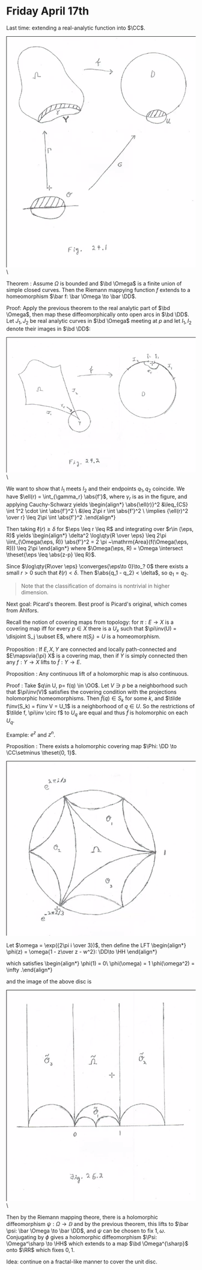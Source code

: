# Friday April 17th

Last time: extending a real-analytic function into $\CC$.

![](figures/image_2020-04-17-13-40-45.png)\

Theorem
:   Assume $\Omega$ is bounded and $\bd \Omega$ is a finite union of simple closed curves.
    Then the Riemann mappying function $f$ extends to a homeomorphism $\bar f: \bar \Omega \to \bar \DD$.


Proof:
Apply the previous theorem to the real analytic part of $\bd \Omega$, then map these diffeomorphically onto open arcs in $\bd \DD$.
Let $J_1, J_2$ be real analytic curves in $\bd \Omega$ meeting at $p$ and let $I_1, I_2$ denote their images in $\bd \DD$:

![](figures/image_2020-04-17-13-44-28.png)\

We want to show that $I_1$ meets $I_2$ and their endpoints $q_1, q_2$ coincide.
We have $\ell(r) = \int_{\gamma_r} \abs{f'}$, where $\gamma_r$ is as in the figure, and applying Cauchy-Schwarz yields
\begin{align*}
\abs{\ell(r)}^2 
&\leq_{CS} \int 1^2 \cdot \int \abs{f'}^2 \\
&\leq 2\pi r \int \abs{f'}^2 \\
\implies {\ell(r)^2 \over r} \leq 2\pi \int \abs{f'}^2
.\end{align*}

Then taking $\ell(r) \geq \delta$ for $\eps \leq r \leq R$  and integrating over $r\in (\eps, R)$ yields
\begin{align*}
\delta^2 \log\qty{R \over \eps} \leq 2\pi \iint_{\Omega(\eps, R)} \abs{f'}^2 = 2 \pi ~\mathrm{Area}(f(\Omega(\eps, R))) \leq 2\pi
\end{align*}
where $\Omega(\eps, R) = \Omega \intersect \theset{\eps \leq \abs{z-p} \leq R}$.

Since $\log\qty{R\over \eps} \converges{\eps\to 0}\to_? 0$ there exists a small $r>0$ such that $\ell(r) < \delta$.
Then $\abs{q_1 - q_2} < \delta$, so $q_1 = q_2$.

> Note that the classification of domains is nontrivial in higher dimension.

Next goal: Picard's theorem. 
Best proof is Picard's original, which comes from Ahlfors.

Recall the notion of covering maps from topology: for $\pi: E\to X$ is a covering map iff for every $p\in X$ there is a $U_x$ such that $\pi\inv(U) = \disjoint S_j \subset E$, where $\pi(S_j) = U$ is a homeomorphism.

Proposition
: If $E, X, Y$ are connected and locally path-connected and $E\mapsvia{\pi} X$ is a covering map, then if $Y$ is simply connected then any $f: Y\to X$ lifts to $\tilde f: Y\to E$.

Proposition
: Any continuous lift of a holomorphic map is also continuous.

Proof
:   Take $q\in U, p= f(q) \in \OO$.
    Let $V \ni p$ be a neighborhood such that $\pi\inv(V)$ satisfies the covering condition with the projections holomorphic homeomorphisms.
    Then $\tilde f(q) \in S_k$ for some $k$, and $\tilde f\inv(S_k) = f\inv V = U_1$ is a neighborhood of $q\in U$.
    So the restrictions of $\tilde f, \pi\inv \circ f$ to $U_q$ are equal and thus $\tilde f$ is holomorphic on each $U_q$.

Example: $e^z$ and $z^n$.

Proposition
: There exists a holomorphic covering map $\Phi: \DD \to \CC\setminus \theset{0, 1}$.

![](figures/image_2020-04-17-14-18-10.png)

Let $\omega = \exp({2\pi i \over 3})$, then define the LFT
\begin{align*}
\phi(z) = \omega{1 - z\over z - w^2}: \DD\to \HH
\end{align*}

which satisfies
\begin{align*}
\phi(1) = 0\\
\phi(\omega) = 1
\phi(\omega^2) = \infty
.\end{align*}

and the image of the above disc is

![](figures/image_2020-04-17-14-23-25.png)\

Then by the Riemann mapping theore, there is a holomorphic diffeomorphism $\psi: \Omega \to \DD$ and by the previous theorem, this lifts to $\bar \psi: \bar \Omega \to \bar \DD$, and $\psi$ can be chosen to fix $1, \omega$.
Conjugating by $\phi$ gives a holomorphic diffeomorphism $\Psi: \Omega^\sharp \to \HH$ which extends to a map $\bd \Omega^{\sharp}$ onto $\RR$ which fixes $0, 1$.

Idea: continue on a fractal-like manner to cover the unit disc.

